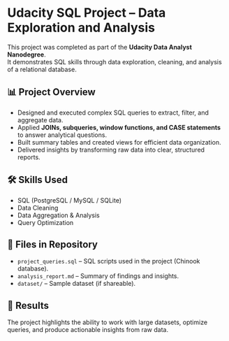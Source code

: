 # Udacity SQL Project – Data Exploration and Analysis

This project was completed as part of the **Udacity Data Analyst Nanodegree**.  
It demonstrates SQL skills through data exploration, cleaning, and analysis of a relational database.

## 📊 Project Overview
- Designed and executed complex SQL queries to extract, filter, and aggregate data.
- Applied **JOINs, subqueries, window functions, and CASE statements** to answer analytical questions.
- Built summary tables and created views for efficient data organization.
- Delivered insights by transforming raw data into clear, structured reports.

## 🛠️ Skills Used
- SQL (PostgreSQL / MySQL / SQLite)
- Data Cleaning
- Data Aggregation & Analysis
- Query Optimization

## 📂 Files in Repository
- `project_queries.sql` – SQL scripts used in the project (Chinook database).
- `analysis_report.md` – Summary of findings and insights.
- `dataset/` – Sample dataset (if shareable).

## 🚀 Results
The project highlights the ability to work with large datasets, optimize queries, and produce actionable insights from raw data.
